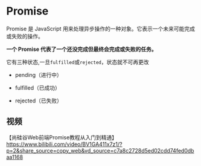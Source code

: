 # Promise

Promise 是 JavaScript 用来处理异步操作的一种对象。它表示一个未来可能完成或失败的操作。

**一个 Promise 代表了一个还没完成但最终会完成或失败的任务。**

它有三种状态,一旦`fulfilled`或`rejected`，状态就不可再更改

- pending（进行中）

- fulfilled（已成功）

- rejected（已失败）

## 视频
【尚硅谷Web前端Promise教程从入门到精通】 https://www.bilibili.com/video/BV1GA411x7z1/?p=2&share_source=copy_web&vd_source=c7a8c2728d5ed02cdd74fed0dbaa1168